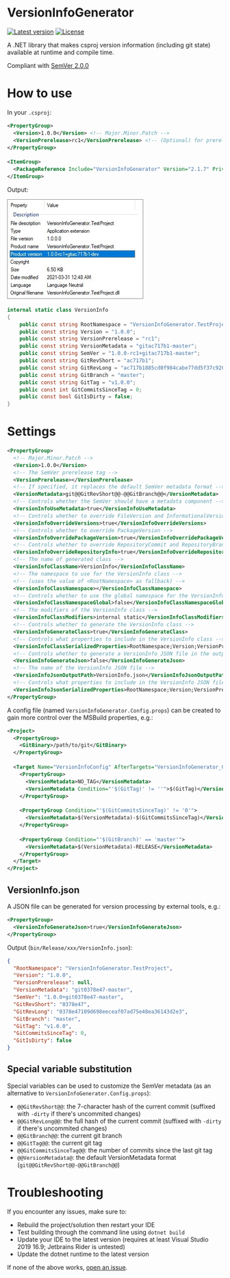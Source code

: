 # VersionInfoGenerator

[![Latest version](https://img.shields.io/nuget/v/VersionInfoGenerator?color=green&style=for-the-badge)](https://www.nuget.org/packages/VersionInfoGenerator)
[![License](https://img.shields.io/badge/license-MIT-blue?style=for-the-badge)](LICENSE)

A .NET library that makes csproj version information (including git state) available at runtime and compile time.

Compliant with [SemVer 2.0.0](https://semver.org)

# How to use

In your `.csproj`:

```xml
<PropertyGroup>
  <Version>1.0.0</Version> <!-- Major.Minor.Patch -->
  <VersionPrerelease>rc1</VersionPrerelease> <!-- (Optional) for prereleases: 1.0.0-rc1 -->
</PropertyGroup>

<ItemGroup>
  <PackageReference Include="VersionInfoGenerator" Version="2.1.7" PrivateAssets="all" />
</ItemGroup>
```

Output:

![file_info](https://raw.githubusercontent.com/notpeelz/VersionInfoGenerator/fe6d8c6461b1c7dfc86dcd850d5e843e2d840cbb/img/file_info.jpg)

```cs
internal static class VersionInfo
{
    public const string RootNamespace = "VersionInfoGenerator.TestProject";
    public const string Version = "1.0.0";
    public const string VersionPrerelease = "rc1";
    public const string VersionMetadata = "gitac717b1-master";
    public const string SemVer = "1.0.0-rc1+gitac717b1-master";
    public const string GitRevShort = "ac717b1";
    public const string GitRevLong = "ac717b1885cd0f984cabe77dd5f37c9200795298";
    public const string GitBranch = "master";
    public const string GitTag = "v1.0.0";
    public const int GitCommitsSinceTag = 0;
    public const bool GitIsDirty = false;
}
```

# Settings

```xml
<PropertyGroup>
  <!-- Major.Minor.Patch -->
  <Version>1.0.0</Version>
  <!-- The SemVer prerelease tag -->
  <VersionPrerelease></VersionPrerelease>
  <!-- If specified, it replaces the default SemVer metadata format -->
  <VersionMetadata>git@@GitRevShort@@-@@GitBranch@@</VersionMetadata>
  <!-- Controls whether the SemVer should have a metadata component -->
  <VersionInfoUseMetadata>true</VersionInfoUseMetadata>
  <!-- Controls whether to override FileVersion and InformationalVersion -->
  <VersionInfoOverrideVersions>true</VersionInfoOverrideVersions>
  <!-- Controls whether to override PackageVersion -->
  <VersionInfoOverridePackageVersion>true</VersionInfoOverridePackageVersion>
  <!-- Controls whether to override RepositoryCommit and RepositoryBranch -->
  <VersionInfoOverrideRepositoryInfo>true</VersionInfoOverrideRepositoryInfo>
  <!-- The name of generated class -->
  <VersionInfoClassName>VersionInfo</VersionInfoClassName>
  <!-- The namespace to use for the VersionInfo class -->
  <!-- (uses the value of <RootNamespace> as fallback) -->
  <VersionInfoClassNamespace></VersionInfoClassNamespace>
  <!-- Controls whether to use the global namespace for the VersionInfo class -->
  <VersionInfoClassNamespaceGlobal>false</VersionInfoClassNamespaceGlobal>
  <!-- The modifiers of the VersionInfo class -->
  <VersionInfoClassModifiers>internal static</VersionInfoClassModifiers>
  <!-- Controls whether to generate the VersionInfo class -->
  <VersionInfoGenerateClass>true</VersionInfoGenerateClass>
  <!-- Controls what properties to include in the VersionInfo class -->
  <VersionInfoClassSerializedProperties>RootNamespace;Version;VersionPrerelease;VersionMetadata;SemVer;GitRevShort;GitRevLong;GitBranch;GitTag;GitCommitsSinceTag;GitIsDirty</VersionInfoClassSerializedProperties>
  <!-- Controls whether to generate a VersionInfo JSON file in the output folder -->
  <VersionInfoGenerateJson>false</VersionInfoGenerateJson>
  <!-- The name of the VersionInfo JSON file -->
  <VersionInfoJsonOutputPath>VersionInfo.json</VersionInfoJsonOutputPath>
  <!-- Controls what properties to include in the VersionInfo JSON file -->
  <VersionInfoJsonSerializedProperties>RootNamespace;Version;VersionPrerelease;VersionMetadata;SemVer;GitRevShort;GitRevLong;GitBranch;GitTag;GitCommitsSinceTag;GitIsDirty</VersionInfoClassJsonSerializedProperties>
</PropertyGroup>
```

A config file (named `VersionInfoGenerator.Config.props`) can be created to gain more control over the MSBuild properties, e.g.:

```xml
<Project>
  <PropertyGroup>
    <GitBinary>/path/to/git</GitBinary>
  </PropertyGroup>

  <Target Name="VersionInfoConfig" AfterTargets="VersionInfoGenerator_GetGitInfo">
    <PropertyGroup>
      <VersionMetadata>NO_TAG</VersionMetadata>
      <VersionMetadata Condition="'$(GitTag)' != ''">$(GitTag)</VersionMetadata>
    </PropertyGroup>

    <PropertyGroup Condition="'$(GitCommitsSinceTag)' != '0'">
      <VersionMetadata>$(VersionMetadata)-$(GitCommitsSinceTag)</VersionMetadata>
    </PropertyGroup>

    <PropertyGroup Condition="'$(GitBranch)' == 'master'">
      <VersionMetadata>$(VersionMetadata)-RELEASE</VersionMetadata>
    </PropertyGroup>
  </Target>
</Project>
```

## VersionInfo.json

A JSON file can be generated for version processing by external tools, e.g.:

```xml
<PropertyGroup>
  <VersionInfoGenerateJson>true</VersionInfoGenerateJson>
</PropertyGroup>
```

Output (`bin/Release/xxx/VersionInfo.json`):
```json
{
  "RootNamespace": "VersionInfoGenerator.TestProject",
  "Version": "1.0.0",
  "VersionPrerelease": null,
  "VersionMetadata": "git0378e47-master",
  "SemVer": "1.0.0+git0378e47-master",
  "GitRevShort": "0378e47",
  "GitRevLong": "0378e47109d698eeceaf07ad75e48ea36143d2e3",
  "GitBranch": "master",
  "GitTag": "v1.0.0",
  "GitCommitsSinceTag": 0,
  "GitIsDirty": false
}
```

## Special variable substitution

Special variables can be used to customize the SemVer metadata (as an alternative to `VersionInfoGenerator.Config.props`):

- `@@GitRevShort@@`: the 7-character hash of the current commit (suffixed with `-dirty` if there's uncommited changes)
- `@@GitRevLong@@`: the full hash of the current commit (suffixed with `-dirty` if there's uncommited changes)
- `@@GitBranch@@`: the current git branch
- `@@GitTag@@`: the current git tag
- `@@GitCommitsSinceTag@@`: the number of commits since the last git tag
- `@@VersionMetadata@`: the default VersionMetadata format (`git@@GitRevShort@@-@@GitBranch@@`)

# Troubleshooting

If you encounter any issues, make sure to:

- Rebuild the project/solution then restart your IDE
- Test building through the command line using `dotnet build`
- Update your IDE to the latest version (requires at least Visual Studio 2019 16.9; Jetbrains Rider is untested)
- Update the dotnet runtime to the latest version

If none of the above works, [open an issue](https://github.com/notpeelz/VersionInfoGenerator/issues/new).
